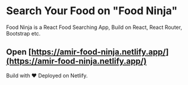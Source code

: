 # Search Your Food on "Food Ninja"

Food Ninja is a React Food Searching App, Build on React, React Router, Bootstrap etc.

## Open [https://amir-food-ninja.netlify.app/](https://amir-food-ninja.netlify.app/)

Build with ❤️ Deployed on Netlify.
